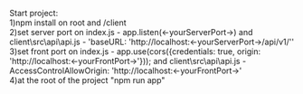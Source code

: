 Start project: <br>
1)npm install on root and /client <br>
2)set server port on index.js - app.listen(<-yourServerPort->) and client\src\api\api.js - 'baseURL: 'http://localhost:<-yourServerPort->/api/v1/'' <br>
3)set front port on index.js - app.use(cors({credentials: true, origin: 'http://localhost:<-yourFrontPort->'})); and client\src\api\api.js - AccessControlAllowOrigin: 'http://localhost:<-yourFrontPort->' <br>
4)at the root of the project "npm run app"
